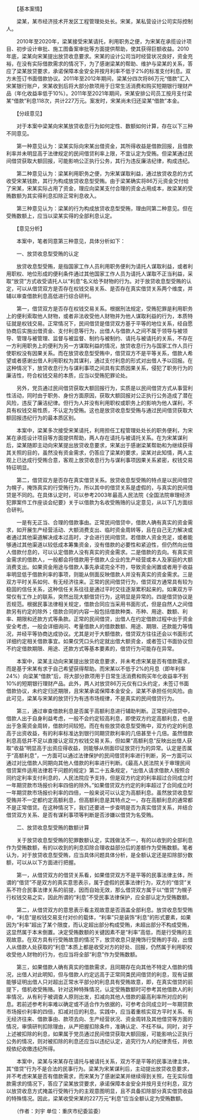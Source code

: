 　　【基本案情】

　　梁某，某市经济技术开发区工程管理处处长。宋某，某私营设计公司实际控制人。

　　2010年至2020年，梁某接受宋某请托，利用职务之便，为宋某在承揽设计项目、初步设计审批、施工图备案审批等方面提供帮助，使其获得巨额收益。2010年底，梁某向宋某提出放贷收息要求。宋某的设计公司当时经营状况良好，资金充裕，在没有实际借款需求的情况下，为了感谢梁某的帮助、维护与梁某的关系，答应了梁某放贷要求，承诺保障本金安全并按月利率不低于2%的标准支付利息。双方未签订书面借款协议。2011年至2012年期间，梁某分四次将86万元“借款”汇入宋某银行账户，宋某收到后将大部分款项用于日常生活消费和购买短期银行理财产品（年化收益率低于10%）。2011年至2021年期间，宋某安排公司员工按月支付梁某“借款”利息118次，共计227万元。案发时，宋某尚未归还梁某“借款”本金。

　　【分歧意见】

　　对于本案中梁某向宋某放贷收息行为如何定性、数额如何计算，存在以下三种不同意见。

　　第一种意见认为：梁某实际向宋某出借资金，其所得收益是借款回报，且借款利率并未明显高于法律规定的民间借贷利率上限，不宜认定为受贿。但梁某通过民间借贷获取大额回报，可能影响公正执行公务，其行为违反廉洁纪律，构成违纪。

　　第二种意见认为：梁某利用职务之便，为宋某谋取利益，通过放贷收息的方式收受宋某钱款，其行为构成放贷收息型受贿。由于梁某确实将86万元资金交付给了宋某，宋某实际占用了资金，理应向梁某支付合理的资金占用成本，故梁某的受贿数额为其实得利息扣除正常利息收入。

　　第三种意见认为：梁某的行为构成放贷收息型受贿，理由同第二种意见。但在受贿数额上，应当以梁某实得的全部利息认定。

　　【意见分析】

　　本案中，笔者同意第三种意见，具体分析如下：

　　一、放贷收息型受贿的认定

　　放贷收息型受贿，是指国家工作人员利用职务便利为请托人谋取利益，或者利用职权、地位形成的便利条件通过其他国家工作人员为请托人谋取不正当利益，采取“放贷”方式收受请托人以“利息”名义给予财物的行为。对于放贷收息型受贿的认定，可以从借贷双方是否存在权钱交易关系、是否存在真实借贷关系两个维度，并辅以审查借款利息高低进行综合研判。

　　第一，借贷双方是否存在权钱交易关系。根据刑法规定，受贿犯罪是利用职务上的便利索取他人财物，或者非法收受他人财物并为他人谋取利益的行为，本质特征就是权钱交易。正常情况下，民间借贷是借贷双方基于平等的地位关系，经自愿协商后实施出借资金、支付利息等行为，出借人与借款人之间不属于领导与被领导、管理与被管理、监督与被监督、制约与被制约、请托与被请托的关系，不存在一方利用职务上的便利为另一方谋取利益的情况，放贷收息行为与国家工作人员行使职权没有因果关系。而在放贷收息型受贿中，借贷双方不是平等关系，借款人希望或者感谢出借人利用职权为其谋利，通过支付利息的形式对出借人予以回报。在这种情况下，放贷收息行为与谋利事项之间具有实质因果关系，侵犯了职务行为的廉洁性，符合权钱交易的本质，应当以受贿犯罪论处。

　　另外，党员通过民间借贷获取大额回报行为，实质是以民间借贷方式从事营利性活动，同时由于职务、身份方面原因，获取大额回报对公正执行公务造成了潜在风险，违反了廉洁纪律。但行为人并没有利用职权或职务上的影响为他人谋利，不具有权钱交易性质，不认定为受贿。这也是放贷收息型受贿与通过民间借贷获取大额回报违纪行为的最本质区别。

　　本案中，梁某多次接受宋某请托，利用担任工程管理处处长的职务便利，为宋某在承揽设计项目等方面提供帮助，两人存在请托与被请托关系。在为宋某谋利后，梁某随即主动向宋某提出放贷收息要求，宋某出于感谢梁某帮助和为继续获得其关照的目的，虽然没有资金需求，仍答应了梁某的要求，梁某对此知情，两人主观上已达成行受贿合意，客观上放贷收息行为与谋利事项因果关系紧密，权钱交易特征明显。

　　第二，借贷双方是否存在真实借贷关系。放贷收息型受贿的特点是以民间借贷为幌子，掩饰真实的行受贿行为，所以其中的借贷关系是虚假的，与真实的民间借贷是不同的。在具体认定时，可以参考2003年最高人民法院《全国法院审理经济犯罪案件工作座谈会纪要》关于以借款为名收受贿赂的认定意见，从以下几方面综合研判。

　　一是有无正当、合理的借款事由。正常民间借贷中，借款人确有真实的资金需求，如开展生产经营活动、大额消费支出、临时资金周转等，且在自己无力解决或者通过其他渠道解决成本过高时，才会进行民间借贷。若借款人资金充足，或者能够通过其他渠道以较低成本筹集资金，没有借款的必要性和紧迫性，但仍然向出借人借款付息的，可以认定借款人没有真实的资金需求。二是借款的去向。有真实资金需求的借款人，一般都会将借款用于借款人企业的生产经营或本人及家庭的大额消费支出。如果资金用途与借款人事先承诺完全不符，导致资金闲置或者用于收益率明显低于借款利率的事项，则能从侧面反映借款人并没有真实的资金需求。三是双方平时关系如何、有无经济往来。正常的民间借贷行为，借贷双方通常具有较为稳固的信任关系，这种信任关系往往是通过平时交往逐渐累积起来的。如果双方平常仅有工作上的联系，突然出现大额借贷行为，这明显是异常的。四是借贷协议是否规范。根据民事法律相关规定，借款合同应当采用书面形式，但是自然人之间借款另有约定的除外；借款合同的内容一般包括借款种类、币种、用途、数额、利率、期限和还款方式等条款。正常的民间借贷，出借人在约定借款过程中出于资金安全考虑，一般会详细询问、考量借款人的借款数额、用途、期限、还款能力等情况，并经平等协商达成协议。尤其是对于大额借款，借贷双方往往还会以书面形式详细约定相关借款事宜。如果仅凭口头约定就出借大额资金，或者签订书面协议但不约定借款期限、用途、还款方式等基本要素的，借贷行为可能存在异常。

　　本案中，梁某主动向宋某提出放贷收息要求，并未考虑宋某是否有借款需求，而是基于宋某有求于自己希望获得帮助。而宋某以不低于2%的月息（即年利率24%）向梁某“借款”后，将大部分款项用于日常生活消费和购买年化收益率不到10%的短期银行理财产品。此外，两人对放贷86万元仅有口头约定，未签订书面借款协议，未约定归还期限，且宋某承诺保障本金安全，梁某不承担任何风险。由此可见，梁某与宋某的放贷行为有违市场规律，不是真实的民间借贷行为。

　　第三，通过审查借款利息是否属于高额利息进行辅助判断。正常民间借贷中，借款人出于自身利益考虑，一般不会约定较高利息，即使双方约定高额利息，也是出于急需资金周转，借款时间较短。而在有些放贷收息型受贿中，双方约定的利息高于出资收益，有的利率标准达到银行同期贷款利率的几倍甚至十几倍。虽然借款利息高低并不足以直接认定双方权钱交易关系，但如果“高额利息”反映出出借人获取“收益”明显高于出资应得收益，则能够从侧面印证放贷行为的异常。认定是否属于“高额利息”，一方面可以通过法律保护的民间借贷利率进行判断，另一方面可以通过对比借款人同期向其他人借款的利率进行判断。《最高人民法院关于审理民间借贷案件适用法律若干问题的规定》第二十五条规定，“出借人请求借款人按照合同约定利率支付利息的，人民法院应予支持，但是双方约定的利率超过合同成立时一年期贷款市场报价利率四倍的除外。”如果借贷双方约定的利率超过了合同成立时一年期贷款市场报价利率的四倍，一般来说可以认定为高额利息。虽然放贷收息型受贿并不一定都约定高额利息，但高额利息是其特点之一，存在高额利息的通常都不是正常借贷。在这种情况下，我们还要进一步查明是否为真实借贷关系，并结合借贷双方关系、是否有谋利事项等判断是否涉嫌以借贷为名受贿。

　　二、放贷收息型受贿的数额计算

　　关于放贷收息型受贿的犯罪数额认定，实践做法不一，有的以收到的全部利息作为受贿数额，有的以收到的利息扣除合理收益部分后的差额作为受贿数额。笔者认为，对于放贷收息型受贿，应当具体问题具体分析，是全额认定还是扣除部分数额，可以从以下方面进行把握。

　　第一，从借贷双方的借贷关系看，如果借贷双方不是平等的民事法律主体，所谓的“借贷”不是双方的真实意思表示，属于虚假的民事法律行为，双方的“借贷”关系不符合民事法律关系的前提，因而自始无效，那么借贷双方属于以“借贷”为幌子行权钱交易之实，因此所谓的“利息”不受民事法律保护，应全部认定为受贿数额。

　　第二，从借贷双方的意思表示看主观故意是否涵盖全部利息。放贷收息型受贿中，“利息”是权钱交易支付对价的载体，“利率”只是装饰“利息”的形式要素，如果因为“利率”超出了某个限度，而认定超出部分构成受贿，未超出部分不构成受贿，这显然属于本末倒置。决定受贿数额的关键因素不是“利率”高低，而是行受贿的主观故意。在双方具有行受贿故意的情况下，放贷收息只是掩饰行受贿的手段，出借人从借款人处获取的“利息”本质上都是收受对方的好处、回报，仍然属于利用职权收受他人财物的行为，也应当将全部“利息”作为受贿数额。

　　第三，如果借款人确有真实的借款需求，且同期存在向其他不特定人借款的情况，出借人对此明知，但与借款人约定远高于正常同类民间借贷的利息，现有证据能够证明出借人只对超出正常水平部分的利息具有受贿故意，即，在真实借贷的前提下，借机收受贿赂。针对这种特殊情况，认定受贿数额时可参考其他借款人的利率情况，从有利于被调查人原则出发，扣减向其他人借款的最高利率所对应的利息。若前述参考利率难以确定或不适合作为依据的，可参考合同成立时一年期贷款市场报价利率的四倍，扣减对应的利息。实践中，应当着重核实双方平时关系、有无经济往来、借款事由、款项去向、生产经营状况、资金周转及其他借贷等方面的情况，审慎研判扣除理由，从严把握扣除条件，准确认定、不枉不纵。同时，对于上述被扣除的利息，如果属于党员通过民间借贷获取大额回报，可能影响公正执行公务的情况，则对被扣除的利息还应当以违纪认定，追究行为人的纪律责任，并依规依纪收缴违纪所得。

　　本案中，梁某与宋某存在请托与被请托关系，双方不是平等的民事法律主体，其“借贷”行为不是合法的民事行为。梁某为宋某谋利后，主动提出放贷收息要求，并不考虑宋某是否有借款需求，而宋某为了感谢梁某并继续得到关照，在无实际借款需求的情况下，答应了梁某放贷要求，承诺保障本金安全并按月支付利息，双方以放贷收息方式掩盖行受贿行为的主观意图明显，且不具备扣除部分真实借贷收益的特殊情况。因此，梁某收受宋某的227万元“利息”应当全额认定为受贿数额。

　　（作者：刘宇 单位：重庆市纪委监委）